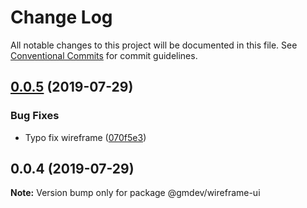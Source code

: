 # Change Log

All notable changes to this project will be documented in this file.
See [Conventional Commits](https://conventionalcommits.org) for commit guidelines.

## [0.0.5](https://github.com/sanik-bajracharya/lerna-starter/compare/@gmdev/wireframe-ui@0.0.4...@gmdev/wireframe-ui@0.0.5) (2019-07-29)


### Bug Fixes

* Typo fix wireframe ([070f5e3](https://github.com/sanik-bajracharya/lerna-starter/commit/070f5e3))





## 0.0.4 (2019-07-29)

**Note:** Version bump only for package @gmdev/wireframe-ui
